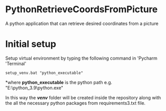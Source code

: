 # PythonRetrieveCoordsFromPicture
A python application that can retrieve desired coordinates from a picture

# Initial setup
Setup virtual environment by typing the following command in 'Pycharm 'Terminal'

```
setup_venv.bat "python_executable"
```

*where **python_executable** is the python path e.g. "E:\python_3.9\python.exe"

In this way the ***venv*** folder will be created inside the repository along with the all the necessary python packages from requirements3.txt file.

